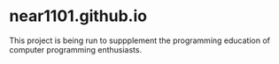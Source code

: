 # near1101.github.io
This project is being run to suppplement the programming education of 
computer programming enthusiasts.
